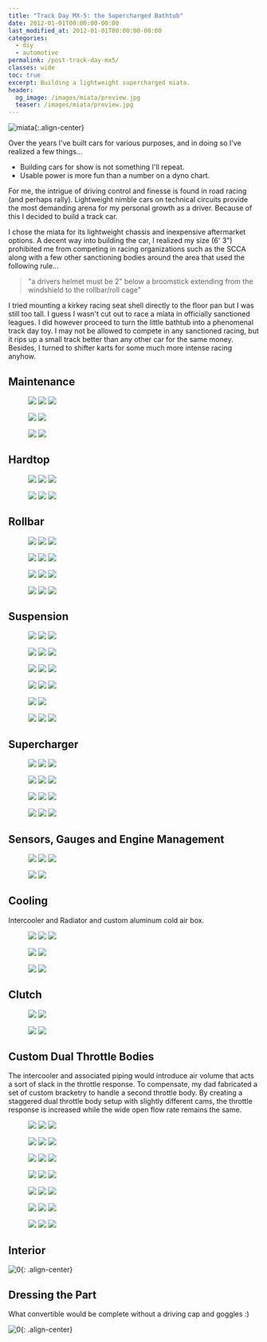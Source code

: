 ```yaml
---
title: "Track Day MX-5: the Supercharged Bathtub"
date: 2012-01-01T00:00:00-00:00
last_modified_at: 2012-01-01T00:00:00-00:00
categories:
  - diy
  - automotive
permalink: /post-track-day-mx5/
classes: wide
toc: true
excerpt: Building a lightweight supercharged miata.
header:
  og_image: /images/miata/preview.jpg
  teaser: /images/miata/preview.jpg
---
```


![miata](/images/miata/preview.jpg){:.align-center}

Over the years I've built cars for various purposes, and in doing so I've realized a few things...

- Building cars for show is not something I'll repeat.
- Usable power is more fun than a number on a dyno chart.

For me, the intrigue of driving control and finesse is found in road racing (and perhaps rally).  Lightweight nimble cars on technical circuits provide the most demanding arena for my personal growth as a driver.  Because of this I decided to build a track car.  

I chose the miata for its lightweight chassis and inexpensive aftermarket options.  A decent way into building the car, I realized my size (6' 3") prohibited me from competing in racing organizations such as the SCCA along with a few other sanctioning bodies around the area that used the following rule...

> "a drivers helmet must be 2" below a broomstick extending from the windshield to the rollbar/roll cage"

I tried mounting a kirkey racing seat shell directly to the floor pan but I was still too tall.  I guess I wasn't cut out to race a miata in officially sanctioned leagues.  I did however proceed to turn the little bathtub into a phenomenal track day toy.  I may not be allowed to compete in any sanctioned racing, but it rips up a small track better than any other car for the same money.  Besides, I turned to shifter karts for some much more intense racing anyhow.

## Maintenance

<figure class="third">
    <img src="/images/miata/maintenance/0.jpg">
    <img src="/images/miata/maintenance/3.jpg">
    <img src="/images/miata/maintenance/1.jpg">
</figure>

<figure class="half">
    <img src="/images/miata/maintenance/2.jpg">
    <img src="/images/miata/maintenance/4.jpg">
</figure>

<figure class="half">
    <img src="/images/miata/maintenance/5.jpg">
    <img src="/images/miata/maintenance/6.jpg">
</figure>

## Hardtop

<figure class="third">
    <img src="/images/miata/hardtop/0.jpg">
    <img src="/images/miata/hardtop/2.jpg">
    <img src="/images/miata/hardtop/3.jpg">
</figure>

<figure class="third">
    <img src="/images/miata/hardtop/4.jpg">
    <img src="/images/miata/hardtop/5.jpg">
    <img src="/images/miata/hardtop/6.jpg">
</figure>

## Rollbar

<figure class="third">
    <img src="/images/miata/rollbar/0.jpg">
    <img src="/images/miata/rollbar/1.jpg">
    <img src="/images/miata/rollbar/2.jpg">
</figure>

<figure class="third">
    <img src="/images/miata/rollbar/3.jpg">
    <img src="/images/miata/rollbar/4.jpg">
    <img src="/images/miata/rollbar/5.jpg">
</figure>

<figure class="third">
    <img src="/images/miata/rollbar/6.jpg">
    <img src="/images/miata/rollbar/7.jpg">
    <img src="/images/miata/rollbar/9.jpg">
</figure>

<figure class="third">
    <img src="/images/miata/rollbar/8.jpg">
    <img src="/images/miata/rollbar/10.jpg">
    <img src="/images/miata/rollbar/11.jpg">
</figure>

## Suspension

<figure class="third">
    <img src="/images/miata/suspension/0.jpg">
    <img src="/images/miata/suspension/10.jpg">
    <img src="/images/miata/suspension/11.jpg">
</figure>

<figure class="third">
    <img src="/images/miata/suspension/2.jpg">
    <img src="/images/miata/suspension/13.jpg">
    <img src="/images/miata/suspension/3.jpg">
</figure>

<figure class="third">
    <img src="/images/miata/suspension/4.jpg">
    <img src="/images/miata/suspension/5.jpg">
    <img src="/images/miata/suspension/6.jpg">
</figure>

<figure class="third">
    <img src="/images/miata/suspension/12.jpg">
    <img src="/images/miata/suspension/15.jpg">
    <img src="/images/miata/suspension/14.jpg">
</figure>

<figure class="half">
    <img src="/images/miata/suspension/8.jpg">
    <img src="/images/miata/suspension/9.jpg">
</figure>

<figure class="third">
    <img src="/images/miata/suspension/1.jpg">
    <img src="/images/miata/suspension/7.jpg">
    <img src="/images/miata/suspension/16.jpg">
</figure>

## Supercharger

<figure class="third">
    <img src="/images/miata/supercharger/0.jpg">
    <img src="/images/miata/supercharger/1.jpg">
    <img src="/images/miata/supercharger/2.jpg">
</figure>

<figure class="third">
    <img src="/images/miata/supercharger/3.jpg">
    <img src="/images/miata/supercharger/4.jpg">
    <img src="/images/miata/supercharger/5.jpg">
</figure>

<figure class="third">
    <img src="/images/miata/supercharger/6.jpg">
    <img src="/images/miata/supercharger/7.jpg">
    <img src="/images/miata/supercharger/8.jpg">
</figure>

<figure class="third">
    <img src="/images/miata/supercharger/9.jpg">
    <img src="/images/miata/supercharger/10.jpg">
    <img src="/images/miata/supercharger/11.jpg">
</figure>

## Sensors, Gauges and Engine Management

<figure class="third">
    <img src="/images/miata/sensors/0.jpg">
    <img src="/images/miata/sensors/1.jpg">
    <img src="/images/miata/sensors/2.jpg">
</figure>

<figure class="half">
    <img src="/images/miata/sensors/3.jpg">
    <img src="/images/miata/sensors/4.jpg">
</figure>

## Cooling

Intercooler and Radiator and custom aluminum cold air box.

<figure class="third">
    <img src="/images/miata/cooling/0.jpg">
    <img src="/images/miata/cooling/3.jpg">
    <img src="/images/miata/cooling/4.jpg">
</figure>

<figure class="half">
    <img src="/images/miata/cooling/1.jpg">
    <img src="/images/miata/cooling/2.jpg">
</figure>

<figure class="half">
    <img src="/images/miata/cooling/5.jpg">
    <img src="/images/miata/cooling/6.jpg">
</figure>

## Clutch

<figure class="half">
    <img src="/images/miata/clutch/0.jpg">
    <img src="/images/miata/clutch/1.jpg">
</figure>

<figure class="half">
    <img src="/images/miata/clutch/2.jpg">
    <img src="/images/miata/clutch/3.jpg">
</figure>

## Custom Dual Throttle Bodies

The intercooler and associated piping would introduce air volume that acts a sort of slack in the throttle response. To compensate, my dad fabricated a set of custom bracketry to handle a second throttle body. By creating a staggered dual throttle body setup with slightly different cams, the throttle response is increased while the wide open flow rate remains the same.

<figure class="third">
    <img src="/images/miata/throttle-bodies/0.jpg">
    <img src="/images/miata/throttle-bodies/1.jpg">
    <img src="/images/miata/throttle-bodies/2.jpg">
</figure>

<figure class="third">
    <img src="/images/miata/throttle-bodies/3.jpg">
    <img src="/images/miata/throttle-bodies/4.jpg">
    <img src="/images/miata/throttle-bodies/5.jpg">
</figure>

<figure class="third">
    <img src="/images/miata/throttle-bodies/6.jpg">
    <img src="/images/miata/throttle-bodies/7.jpg">
    <img src="/images/miata/throttle-bodies/8.jpg">
</figure>

<figure class="third">
    <img src="/images/miata/throttle-bodies/9.jpg">
    <img src="/images/miata/throttle-bodies/10.jpg">
    <img src="/images/miata/throttle-bodies/11.jpg">
</figure>

<figure class="third">
    <img src="/images/miata/throttle-bodies/12.jpg">
    <img src="/images/miata/throttle-bodies/13.jpg">
    <img src="/images/miata/throttle-bodies/14.jpg">
</figure>

<figure class="third">
    <img src="/images/miata/throttle-bodies/15.jpg">
    <img src="/images/miata/throttle-bodies/16.jpg">
    <img src="/images/miata/throttle-bodies/18.jpg">
</figure>

<figure class="third">
    <img src="/images/miata/throttle-bodies/19.jpg">
    <img src="/images/miata/throttle-bodies/20.jpg">
    <img src="/images/miata/throttle-bodies/21.jpg">
</figure>

## Interior

![0](/images/miata/misc/0.jpg){: .align-center}

## Dressing the Part

What convertible would be complete without a driving cap and goggles :)

![0](/images/miata/misc/1.jpg){: .align-center}